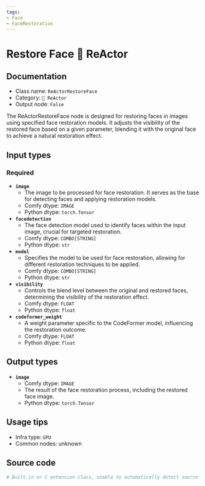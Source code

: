 ```yaml
---
tags:
- Face
- FaceRestoration
---
```


# Restore Face 🌌 ReActor
## Documentation
- Class name: `ReActorRestoreFace`
- Category: `🌌 ReActor`
- Output node: `False`

The ReActorRestoreFace node is designed for restoring faces in images using specified face restoration models. It adjusts the visibility of the restored face based on a given parameter, blending it with the original face to achieve a natural restoration effect.
## Input types
### Required
- **`image`**
    - The image to be processed for face restoration. It serves as the base for detecting faces and applying restoration models.
    - Comfy dtype: `IMAGE`
    - Python dtype: `torch.Tensor`
- **`facedetection`**
    - The face detection model used to identify faces within the input image, crucial for targeted restoration.
    - Comfy dtype: `COMBO[STRING]`
    - Python dtype: `str`
- **`model`**
    - Specifies the model to be used for face restoration, allowing for different restoration techniques to be applied.
    - Comfy dtype: `COMBO[STRING]`
    - Python dtype: `str`
- **`visibility`**
    - Controls the blend level between the original and restored faces, determining the visibility of the restoration effect.
    - Comfy dtype: `FLOAT`
    - Python dtype: `float`
- **`codeformer_weight`**
    - A weight parameter specific to the CodeFormer model, influencing the restoration outcome.
    - Comfy dtype: `FLOAT`
    - Python dtype: `float`
## Output types
- **`image`**
    - Comfy dtype: `IMAGE`
    - The result of the face restoration process, including the restored face image.
    - Python dtype: `torch.Tensor`
## Usage tips
- Infra type: `GPU`
- Common nodes: unknown


## Source code
```python
# Built-in or C extension class, unable to automatically detect source code
```
